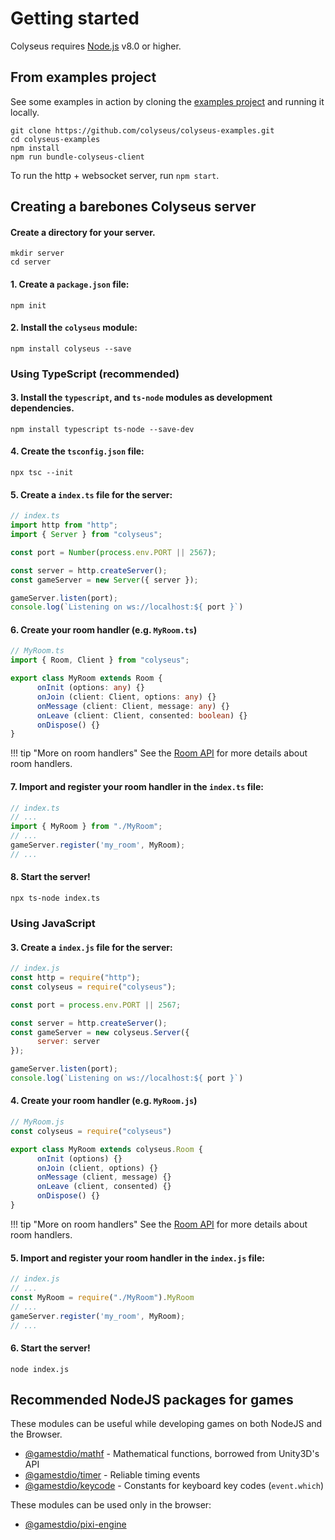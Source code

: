 # Getting started

Colyseus requires [Node.js](https://nodejs.org/) v8.0 or higher.

## From examples project

See some examples in action by cloning the [examples project](https://github.com/colyseus/colyseus-examples) and running it locally.

```
git clone https://github.com/colyseus/colyseus-examples.git
cd colyseus-examples
npm install
npm run bundle-colyseus-client
```

To run the http + websocket server, run `npm start`.


## Creating a barebones Colyseus server

#### Create a directory for your server.

```
mkdir server
cd server
```

#### 1. Create a `package.json` file:

```
npm init
```

#### 2. Install the `colyseus` module:

```
npm install colyseus --save
```

### Using TypeScript (recommended)

#### 3. Install the `typescript`, and `ts-node` modules as development dependencies.

```
npm install typescript ts-node --save-dev
```

#### 4. Create the `tsconfig.json` file:

```
npx tsc --init
```

#### 5. Create a `index.ts` file for the server:

```typescript
// index.ts
import http from "http";
import { Server } from "colyseus";

const port = Number(process.env.PORT || 2567);

const server = http.createServer();
const gameServer = new Server({ server });

gameServer.listen(port);
console.log(`Listening on ws://localhost:${ port }`)
```

#### 6. Create your room handler (e.g. `MyRoom.ts`)

```typescript
// MyRoom.ts
import { Room, Client } from "colyseus";

export class MyRoom extends Room {
      onInit (options: any) {}
      onJoin (client: Client, options: any) {}
      onMessage (client: Client, message: any) {}
      onLeave (client: Client, consented: boolean) {}
      onDispose() {}
}
```

!!! tip "More on room handlers"
    See the [Room API](/server/room/) for more details about room handlers.

#### 7. Import and register your room handler in the `index.ts` file:

```typescript
// index.ts
// ...
import { MyRoom } from "./MyRoom";
// ...
gameServer.register('my_room', MyRoom);
// ...
```

#### 8. Start the server!

```
npx ts-node index.ts
```

### Using JavaScript

#### 3. Create a `index.js` file for the server:

```javascript
// index.js
const http = require("http");
const colyseus = require("colyseus");

const port = process.env.PORT || 2567;

const server = http.createServer();
const gameServer = new colyseus.Server({
      server: server
});

gameServer.listen(port);
console.log(`Listening on ws://localhost:${ port }`)
```

#### 4. Create your room handler (e.g. `MyRoom.js`)

```javascript
// MyRoom.js
const colyseus = require("colyseus")

export class MyRoom extends colyseus.Room {
      onInit (options) {}
      onJoin (client, options) {}
      onMessage (client, message) {}
      onLeave (client, consented) {}
      onDispose() {}
}
```

!!! tip "More on room handlers"
    See the [Room API](/server/room/) for more details about room handlers.

#### 5. Import and register your room handler in the `index.js` file:

```typescript
// index.js
// ...
const MyRoom = require("./MyRoom").MyRoom
// ...
gameServer.register('my_room', MyRoom);
// ...
```

#### 6. Start the server!

```
node index.js
```

## Recommended NodeJS packages for games

These modules can be useful while developing games on both NodeJS and the Browser.

- [@gamestdio/mathf](https://github.com/gamestdio/mathf) - Mathematical functions, borrowed from Unity3D's API
- [@gamestdio/timer](https://github.com/gamestdio/timer) - Reliable timing events
- [@gamestdio/keycode](https://github.com/gamestdio/keycode) - Constants for keyboard key codes (`event.which`)

These modules can be used only in the browser:

- [@gamestdio/pixi-engine](https://github.com/gamestdio/pixi-engine)
